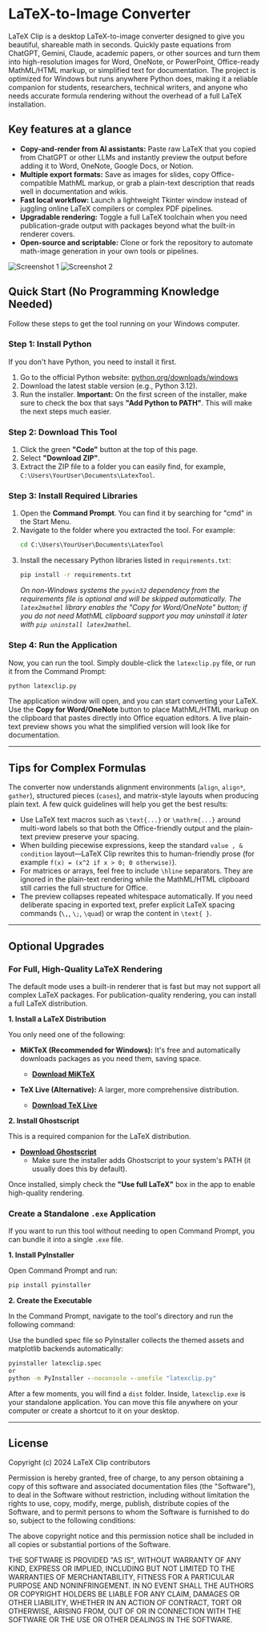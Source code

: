 # LaTeX-to-Image Converter

LaTeX Clip is a desktop LaTeX-to-image converter designed to give you beautiful, shareable math in
seconds. Quickly paste equations from ChatGPT, Gemini, Claude, academic papers, or other sources and
turn them into high-resolution images for Word, OneNote, or PowerPoint, Office-ready MathML/HTML
markup, or simplified text for documentation. The project is optimized for Windows but runs
anywhere Python does, making it a reliable companion for students, researchers, technical writers,
and anyone who needs accurate formula rendering without the overhead of a full LaTeX installation.

## Key features at a glance

* **Copy-and-render from AI assistants:** Paste raw LaTeX that you copied from ChatGPT or other LLMs
  and instantly preview the output before adding it to Word, OneNote, Google Docs, or Notion.
* **Multiple export formats:** Save as images for slides, copy Office-compatible MathML markup, or
  grab a plain-text description that reads well in documentation and wikis.
* **Fast local workflow:** Launch a lightweight Tkinter window instead of juggling online LaTeX
  compilers or complex PDF pipelines.
* **Upgradable rendering:** Toggle a full LaTeX toolchain when you need publication-grade output
  with packages beyond what the built-in renderer covers.
* **Open-source and scriptable:** Clone or fork the repository to automate math-image generation in
  your own tools or pipelines.

![Screenshot 1](Screenshots/1.png)
![Screenshot 2](Screenshots/2.png)

## Quick Start (No Programming Knowledge Needed)

Follow these steps to get the tool running on your Windows computer.

### Step 1: Install Python

If you don't have Python, you need to install it first.

1.  Go to the official Python website: [python.org/downloads/windows](https://www.python.org/downloads/windows/)
2.  Download the latest stable version (e.g., Python 3.12).
3.  Run the installer. **Important:** On the first screen of the installer, make sure to check the box that says **"Add Python to PATH"**. This will make the next steps much easier.

### Step 2: Download This Tool

1.  Click the green **"Code"** button at the top of this page.
2.  Select **"Download ZIP"**.
3.  Extract the ZIP file to a folder you can easily find, for example, `C:\Users\YourUser\Documents\LatexTool`.

### Step 3: Install Required Libraries

1.  Open the **Command Prompt**. You can find it by searching for "cmd" in the Start Menu.
2.  Navigate to the folder where you extracted the tool. For example:
    ```cmd
    cd C:\Users\YourUser\Documents\LatexTool
    ```
3.  Install the necessary Python libraries listed in `requirements.txt`:
    ```cmd
    pip install -r requirements.txt
    ```
    *On non-Windows systems the `pywin32` dependency from the requirements file
    is optional and will be skipped automatically. The `latex2mathml` library
    enables the "Copy for Word/OneNote" button; if you do not need MathML
    clipboard support you may uninstall it later with `pip uninstall
    latex2mathml`.*

### Step 4: Run the Application

Now, you can run the tool. Simply double-click the `latexclip.py` file, or run it from the Command Prompt:

```cmd
python latexclip.py
```

The application window will open, and you can start converting your LaTeX. Use the **Copy for Word/OneNote** button to place MathML/HTML markup on the clipboard that pastes directly into Office equation editors. A live plain-text preview shows you what the simplified version will look like for documentation.

---

## Tips for Complex Formulas

The converter now understands alignment environments (`align`, `align*`, `gather`), structured pieces (`cases`), and matrix-style layouts when producing plain text. A few quick guidelines will help you get the best results:

* Use LaTeX text macros such as `\text{...}` or `\mathrm{...}` around multi-word labels so that both the Office-friendly output and the plain-text preview preserve your spacing.
* When building piecewise expressions, keep the standard `value , & condition` layout—LaTeX Clip rewrites this to human-friendly prose (for example `f(x) = (x^2 if x > 0; 0 otherwise)`).
* For matrices or arrays, feel free to include `\hline` separators. They are ignored in the plain-text rendering while the MathML/HTML clipboard still carries the full structure for Office.
* The preview collapses repeated whitespace automatically. If you need deliberate spacing in exported text, prefer explicit LaTeX spacing commands (`\,`, `\;`, `\quad`) or wrap the content in `\text{ }`.

---

## Optional Upgrades

### For Full, High-Quality LaTeX Rendering

The default mode uses a built-in renderer that is fast but may not support all complex LaTeX packages. For publication-quality rendering, you can install a full LaTeX distribution.

**1. Install a LaTeX Distribution**

You only need one of the following:

*   **MiKTeX (Recommended for Windows):** It's free and automatically downloads packages as you need them, saving space.
    *   [**Download MiKTeX**](https://miktex.org/download)

*   **TeX Live (Alternative):** A larger, more comprehensive distribution.
    *   [**Download TeX Live**](https://www.tug.org/texlive/acquire-netinstall.html)

**2. Install Ghostscript**

This is a required companion for the LaTeX distribution.

*   [**Download Ghostscript**](https://ghostscript.com/releases/gsdnld.html)
    *   Make sure the installer adds Ghostscript to your system's PATH (it usually does this by default).

Once installed, simply check the **"Use full LaTeX"** box in the app to enable high-quality rendering.

### Create a Standalone `.exe` Application

If you want to run this tool without needing to open Command Prompt, you can bundle it into a single `.exe` file.

**1. Install PyInstaller**

Open Command Prompt and run:

```cmd
pip install pyinstaller
```

**2. Create the Executable**

In the Command Prompt, navigate to the tool's directory and run the following command:

Use the bundled spec file so PyInstaller collects the themed assets and
matplotlib backends automatically:

```cmd
pyinstaller latexclip.spec
or
python -m PyInstaller --noconsole --onefile "latexclip.py"
```

After a few moments, you will find a `dist` folder. Inside, `latexclip.exe` is your standalone application. You can move this file anywhere on your computer or create a shortcut to it on your desktop.

---

## License

Copyright (c) 2024 LaTeX Clip contributors

Permission is hereby granted, free of charge, to any person obtaining a copy
of this software and associated documentation files (the "Software"), to deal
in the Software without restriction, including without limitation the rights
to use, copy, modify, merge, publish, distribute copies of the Software, and to
permit persons to whom the Software is furnished to do so, subject to the
following conditions:

The above copyright notice and this permission notice shall be included in all
copies or substantial portions of the Software.

THE SOFTWARE IS PROVIDED "AS IS", WITHOUT WARRANTY OF ANY KIND, EXPRESS OR
IMPLIED, INCLUDING BUT NOT LIMITED TO THE WARRANTIES OF MERCHANTABILITY,
FITNESS FOR A PARTICULAR PURPOSE AND NONINFRINGEMENT. IN NO EVENT SHALL THE
AUTHORS OR COPYRIGHT HOLDERS BE LIABLE FOR ANY CLAIM, DAMAGES OR OTHER
LIABILITY, WHETHER IN AN ACTION OF CONTRACT, TORT OR OTHERWISE, ARISING FROM,
OUT OF OR IN CONNECTION WITH THE SOFTWARE OR THE USE OR OTHER DEALINGS IN THE
SOFTWARE.
